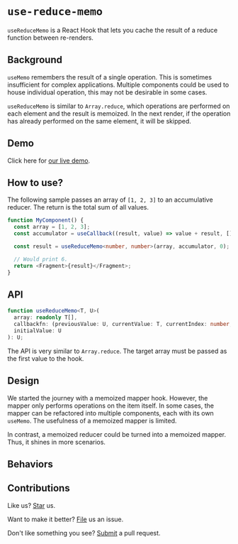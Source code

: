 # `use-reduce-memo`

`useReduceMemo` is a React Hook that lets you cache the result of a reduce function between re-renders.

## Background

`useMemo` remembers the result of a single operation. This is sometimes insufficient for complex applications. Multiple components could be used to house individual operation, this may not be desirable in some cases.

`useReduceMemo` is similar to `Array.reduce`, which operations are performed on each element and the result is memoized. In the next render, if the operation has already performed on the same element, it will be skipped.

## Demo

Click here for [our live demo](https://compulim.github.io/use-reduce-memo/).

## How to use?

The following sample passes an array of `[1, 2, 3]` to an accumulative reducer. The return is the total sum of all values.

```ts
function MyComponent() {
  const array = [1, 2, 3];
  const accumulator = useCallback((result, value) => value + result, []);

  const result = useReduceMemo<number, number>(array, accumulator, 0);

  // Would print 6.
  return <Fragment>{result}</Fragment>;
}
```

## API

```ts
function useReduceMemo<T, U>(
  array: readonly T[],
  callbackfn: (previousValue: U, currentValue: T, currentIndex: number, array: readonly T[]) => U,
  initialValue: U
): U;
```

The API is very similar to `Array.reduce`. The target array must be passed as the first value to the hook.

## Design

We started the journey with a memoized mapper hook. However, the mapper only performs operations on the item itself. In some cases, the mapper can be refactored into multiple components, each with its own `useMemo`. The usefulness of a memoized mapper is limited.

In contrast, a memoized reducer could be turned into a memoized mapper. Thus, it shines in more scenarios.

## Behaviors

## Contributions

Like us? [Star](https://github.com/compulim/use-reduce-memo/stargazers) us.

Want to make it better? [File](https://github.com/compulim/use-reduce-memo/issues) us an issue.

Don't like something you see? [Submit](https://github.com/compulim/use-reduce-memo/pulls) a pull request.
